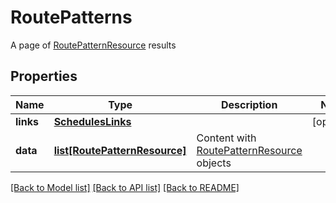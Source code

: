 # RoutePatterns

A page of [RoutePatternResource](#routepatternresource) results
## Properties
Name | Type | Description | Notes
------------ | ------------- | ------------- | -------------
**links** | [**SchedulesLinks**](SchedulesLinks.md) |  | [optional] 
**data** | [**list[RoutePatternResource]**](RoutePatternResource.md) | Content with [RoutePatternResource](#routepatternresource) objects | 

[[Back to Model list]](../README.md#documentation-for-models) [[Back to API list]](../README.md#documentation-for-api-endpoints) [[Back to README]](../README.md)


